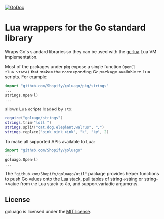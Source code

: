 [![GoDoc](https://godoc.org/github.com/Shopify/goluago?status.png)](https://godoc.org/github.com/Shopify/goluago)

Lua wrappers for the Go standard library
========================================

Wraps Go's standard libraries so they can be used with the [go-lua](github.com/Shopify/go-lua) Lua VM implementation.

Most of the packages under `pkg` expose a single function `Open(l *lua.State)` that makes the corresponding Go package available to Lua scripts. For example:
```go
import "github.com/Shopify/goluago/pkg/strings"
...
strings.Open(l)
...
```
allows Lua scripts loaded by `l` to:
```lua
require("goluago/strings")
strings.trim("loll ")
strings.split("cat,dog,elephant,walrus", ",")
strings.replace("oink oink oink", "k", "ky", 2)
```

To make all supported APIs available to Lua:
```go
import "github.com/Shopify/goluago"
...
goluago.Open(l)
...
```

The `"github.com/Shopify/goluago/util"` package provides helper functions to push Go values onto the Lua stack, pull tables of string->string or string->value from the Lua stack to Go, and support variadic arguments.

License
-------

goluago is licensed under the [MIT license](https://github.com/Shopify/goluago/blob/master/LICENSE.md).
